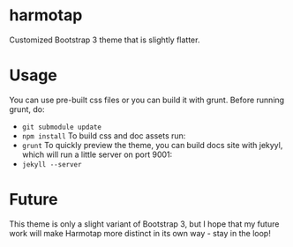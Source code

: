 harmotap
========

Customized Bootstrap 3 theme that is slightly flatter.

Usage
========

You can use pre-built css files or you can build it with grunt. Before running grunt, do:
* `` git submodule update `` 
* `` npm install ``
To build css and doc assets run:
* `` grunt ``
To quickly preview the theme, you can build docs site with jekyyl, which will run a little server on port 9001:
* `` jekyll --server ``

Future
========

This theme is only a slight variant of Bootstrap 3, but I hope that my future work will make Harmotap more distinct in its own way - stay in the loop!
